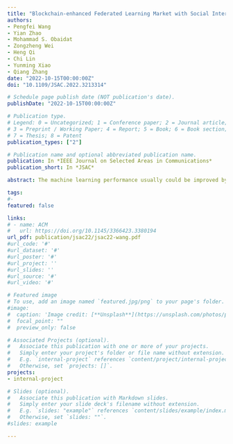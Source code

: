 ```yaml
---
title: "Blockchain-enhanced Federated Learning Market with Social Internet of Things"
authors:
- Pengfei Wang
- Yian Zhao
- Mohammad S. Obaidat
- Zongzheng Wei
- Heng Qi
- Chi Lin
- Yunming Xiao
- Qiang Zhang
date: "2022-10-15T00:00:00Z"
doi: "10.1109/JSAC.2022.3213314"

# Schedule page publish date (NOT publication's date).
publishDate: "2022-10-15T00:00:00Z"

# Publication type.
# Legend: 0 = Uncategorized; 1 = Conference paper; 2 = Journal article;
# 3 = Preprint / Working Paper; 4 = Report; 5 = Book; 6 = Book section;
# 7 = Thesis; 8 = Patent
publication_types: ["2"]

# Publication name and optional abbreviated publication name.
publication: In *IEEE Journal on Selected Areas in Communications* 
publication_short: In *JSAC*

abstract: The machine learning performance usually could be improved by training with massive data. However, requesters can only select a subset of devices with limited training data to execute federated learning (FL) tasks as a result of their limited budgets in today’s IoT scenario. To resolve this pressing issue, we devise a blockchain-enhanced FL market (BFL) to (i) make data in computationally bounded devices available for training with social Internet of things, (ii) maximize the amount of training data with given budgets for an FL task, and (iii) decentralize the FL market with blockchain. To achieve these goals, we firstly propose a trust-enhanced collaborative learning strategy (TCL) and a quality-oriented task allocation algorithm (QTA), where TCL enables training data sharing among trusted devices with social Internet of things, and QTA allocates suitable devices to execute FL tasks while maximizing the training quality with fixed budgets. Then, we devise an encrypted model training scheme (EMT) based on a simple but countervailable differential privacy methodology to prevent attacks from malicious devices. In addition, we also propose a contribution-driven delegated proof of stake (DPoS) consensus mechanism to guarantee the fairness of reward distribution in the block generation process. Finally, extensive evaluations are conducted to verify the proposed BFL could improve the total utility of requesters and average accuracy of FL models significantly.

tags:
#- 
featured: false

links:
# - name: ACM
#   url: https://doi.org/10.1145/3366423.3380194
url_pdf: publication/jsac22/jsac22-wang.pdf
#url_code: '#'
#url_dataset: '#'
#url_poster: '#'
#url_project: ''
#url_slides: ''
#url_source: '#'
#url_video: '#'

# Featured image
# To use, add an image named `featured.jpg/png` to your page's folder. 
#image:
#  caption: 'Image credit: [**Unsplash**](https://unsplash.com/photos/pLCdAaMFLTE)'
#  focal_point: ""
#  preview_only: false

# Associated Projects (optional).
#   Associate this publication with one or more of your projects.
#   Simply enter your project's folder or file name without extension.
#   E.g. `internal-project` references `content/project/internal-project/index.md`.
#   Otherwise, set `projects: []`.
projects:
- internal-project

# Slides (optional).
#   Associate this publication with Markdown slides.
#   Simply enter your slide deck's filename without extension.
#   E.g. `slides: "example"` references `content/slides/example/index.md`.
#   Otherwise, set `slides: ""`.
#slides: example

---
```

